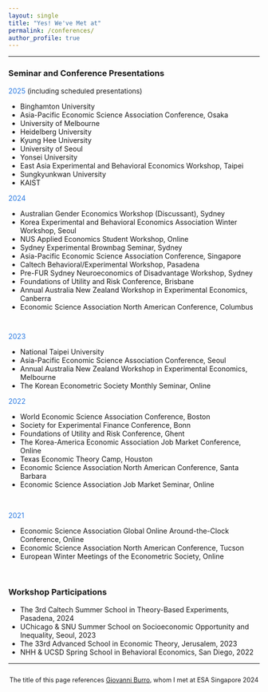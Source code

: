 ```yaml
---
layout: single
title: "Yes! We've Met at"
permalink: /conferences/
author_profile: true
---
```


---
<!-- 
### Seminar and Conference Presentations

<span style="color:#2a7ae2">2025*</span> Binghamton University; Asia-Pacific Economic Science Association Conference, Osaka; University of Melbourne; Heidelberg University; Kyung Hee University; University of Seoul; Yonsei University; East Asia Experimental and Behavioral Economics Workshop, Taipei; Sungkyunkwan University; KAIST <br>
<span style="font-size: 0.85rem;">*including scheduled presentations</span>

<span style="color:#2a7ae2">2024</span> Australian Gender Economics Workshop (Discussant), Sydney; Korea Experimental and Behavioral Economics Association Winter Workshop, Seoul; NUS Applied Economics Student Workshop, Online; Sydney Experimental Brownbag Seminar, Sydney; Asia-Pacific Economic Science Association Conference, Singapore; Caltech Behavioral/Experimental Workshop, Pasadena; Pre-FUR Sydney Neuroeconomics of Disadvantage Workshop, Sydney; Foundations of Utility and Risk Conference, Brisbane; Annual Australia New Zealand Workshop in Experimental Economics, Canberra; Economic Science Association North American Conference, Columbus

<span style="color:#2a7ae2">2023</span> National Taipei University; Asia-Pacific Economic Science Association Conference, Seoul; Annual Australia New Zealand Workshop in Experimental Economics, Melbourne; The Korean Econometric Society Monthly Seminar, Online

<span style="color:#2a7ae2">2022</span> World Economic Science Association Conference, Boston; Society for Experimental Finance Conference, Bonn; Foundations of Utility and Risk Conference, Ghent; The Korea-America Economic Association Job Market Conference, Online; Texas Economic Theory Camp, Houston; Economic Science Association North American Conference, Santa Barbara; Economic Science Association Job Market Seminar, Online 

<span style="color:#2a7ae2">2021</span> Economic Science Association Global Online Around-the-Clock Conference, Online; Economic Science Association North American Conference, Tucson; European Winter Meetings of the Econometric Society, Online. 
<br>
-->

### Seminar and Conference Presentations

<span style="color:#2a7ae2">2025</span> <span style="font-size: 0.85rem;">(including scheduled presentations)</span>
- Binghamton University  
- Asia-Pacific Economic Science Association Conference, Osaka  
- University of Melbourne  
- Heidelberg University  
- Kyung Hee University  
- University of Seoul  
- Yonsei University  
- East Asia Experimental and Behavioral Economics Workshop, Taipei  
- Sungkyunkwan University  
- KAIST  

<span style="color:#2a7ae2">2024</span>  
- Australian Gender Economics Workshop (Discussant), Sydney  
- Korea Experimental and Behavioral Economics Association Winter Workshop, Seoul  
- NUS Applied Economics Student Workshop, Online  
- Sydney Experimental Brownbag Seminar, Sydney  
- Asia-Pacific Economic Science Association Conference, Singapore  
- Caltech Behavioral/Experimental Workshop, Pasadena  
- Pre-FUR Sydney Neuroeconomics of Disadvantage Workshop, Sydney  
- Foundations of Utility and Risk Conference, Brisbane  
- Annual Australia New Zealand Workshop in Experimental Economics, Canberra  
- Economic Science Association North American Conference, Columbus  

<span style="display:block; height:1em;"></span>

<span style="color:#2a7ae2">2023</span>  
- National Taipei University  
- Asia-Pacific Economic Science Association Conference, Seoul  
- Annual Australia New Zealand Workshop in Experimental Economics, Melbourne  
- The Korean Econometric Society Monthly Seminar, Online  

<div style="line-height:1.5;"></div>


<span style="color:#2a7ae2">2022</span>  
- World Economic Science Association Conference, Boston  
- Society for Experimental Finance Conference, Bonn  
- Foundations of Utility and Risk Conference, Ghent  
- The Korea-America Economic Association Job Market Conference, Online  
- Texas Economic Theory Camp, Houston  
- Economic Science Association North American Conference, Santa Barbara  
- Economic Science Association Job Market Seminar, Online  

<br>

<span style="color:#2a7ae2">2021</span>  
- Economic Science Association Global Online Around-the-Clock Conference, Online  
- Economic Science Association North American Conference, Tucson  
- European Winter Meetings of the Econometric Society, Online  

<br>





### Workshop Participations

- The 3rd Caltech Summer School in Theory-Based Experiments, Pasadena, 2024
- UChicago & SNU Summer School on Socioeconomic Opportunity and Inequality, Seoul, 2023  
- The 33rd Advanced School in Economic Theory, Jerusalem, 2023  
- NHH & UCSD Spring School in Behavioral Economics, San Diego, 2022  

---

<div style="text-align: center; font-size: 90%; margin-top: 2em;">
The title of this page references <a href="https://sites.google.com/view/giovanniburro/have-we-met" target="_blank">Giovanni Burro</a>, whom I met at ESA Singapore 2024
</div>
